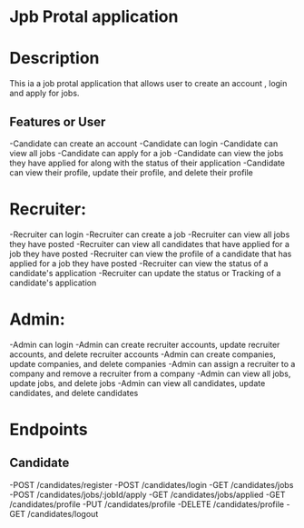 # Jpb Protal application 

# Description 

This ia a job protal application that allows user to create an account , login and apply for jobs.

## Features or User 

-Candidate can create an account
-Candidate can login
-Candidate can view all jobs
-Candidate can apply for a job
-Candidate can view the jobs they have applied for along with the status of their application
-Candidate can view their profile, update their profile, and delete their profile

 # Recruiter:

-Recruiter can login
-Recruiter can create a job
-Recruiter can view all jobs they have posted
-Recruiter can view all candidates that have applied for a job they have posted
-Recruiter can view the profile of a candidate that has applied for a job they have posted
-Recruiter can view the status of a candidate's application
-Recruiter can update the status or Tracking  of a candidate's application

# Admin:

-Admin can login
-Admin can create recruiter accounts, update recruiter accounts, and delete recruiter accounts
-Admin can create companies, update companies, and delete companies
-Admin can assign a recruiter to a company and remove a recruiter from a company
-Admin can view all jobs, update jobs, and delete jobs
-Admin can view all candidates, update candidates, and delete candidates

# Endpoints
## Candidate

-POST /candidates/register
-POST /candidates/login
-GET /candidates/jobs
-POST /candidates/jobs/:jobId/apply
-GET /candidates/jobs/applied
-GET /candidates/profile
-PUT /candidates/profile
-DELETE /candidates/profile
-GET /candidates/logout 

